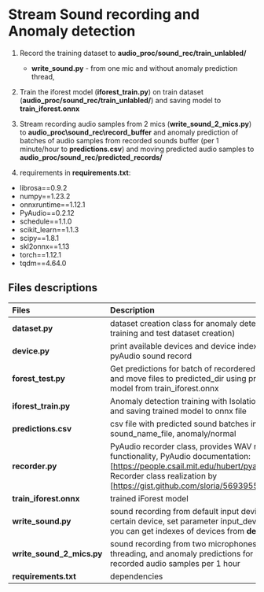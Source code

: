 # Stream Sound recording and Anomaly detection

1. Record the training dataset to **audio_proc/sound_rec/train_unlabled/**

   - **write_sound.py** - from one mic and without anomaly prediction thread,

2. Train the iforest model (**iforest_train.py**) on train dataset
   (**audio_proc/sound_rec/train_unlabled/**) and saving model to
   **train_iforest.onnx**

3. Stream recording audio samples from 2 mics (**write_sound_2_mics.py**) to
   **audio_proc\sound_rec\record_buffer** and anomaly prediction of batches of
   audio samples from recorded sounds buffer (per 1 minute/hour to
   **predictions.csv**) and moving predicted audio samples to
   **audio_proc/sound_rec/predicted_records/**

4. requirements in **requirements.txt**:

- librosa==0.9.2
- numpy==1.23.2
- onnxruntime==1.12.1
- PyAudio==0.2.12
- schedule==1.1.0
- scikit_learn==1.1.3
- scipy==1.8.1
- skl2onnx==1.13
- torch==1.12.1
- tqdm==4.64.0

## Files descriptions

| Files                     | Description                                                                                                                                                                                                     |
| :------------------------ | :-------------------------------------------------------------------------------------------------------------------------------------------------------------------------------------------------------------- |
| **dataset.py**            | dataset creation class for anomaly detecting (for training and test dataset creation)                                                                                                                           |
| **device.py**             | print available devices and device index for pyAudio sound record                                                                                                                                               |
| **forest_test.py**        | Get predictions for batch of recordered sounds and move files to predicted_dir using pretrained model from train_iforest.onnx                                                                                   |
| **iforest_train.py**      | Anomaly detection training with Isolation Forest and saving trained model to onnx file                                                                                                                          |
| **predictions.csv**       | csv file with predicted sound batches in format: sound_name_file, anomaly/normal                                                                                                                                |
| **recorder.py**           | PyAudio recorder class, provides WAV recording functionality, PyAudio documentation: [https://people.csail.mit.edu/hubert/pyaudio/docs/] Recorder class realization by [https://gist.github.com/sloria/5693955] |
| **train_iforest.onnx**    | trained iForest model                                                                                                                                                                                           |
| **write_sound.py**        | sound recording from default input device (if certain device, set parameter input_device_index, you can get indexes of devices from **device.py**)                                                              |
| **write_sound_2_mics.py** | sound recording from two microphones using threading, and anomaly predictions for batch recorded audio samples per 1 hour                                                                                       |
| **requirements.txt**      | dependencies                                                                                                                                                                                                    |

